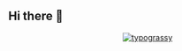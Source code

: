 ## Hi there 👋
<div align="center">
    <a href="https://github.com/kawarimidoll/typograssy">
        <img src="https://typograssy.deno.dev/api?text=INTERNET%20OVERDOSE&l0=f0ebf0&l1=dd9fea&l2=a140c4&l3=a1309d&l4=6e216b" alt="typograssy">
    </a>
</div>
